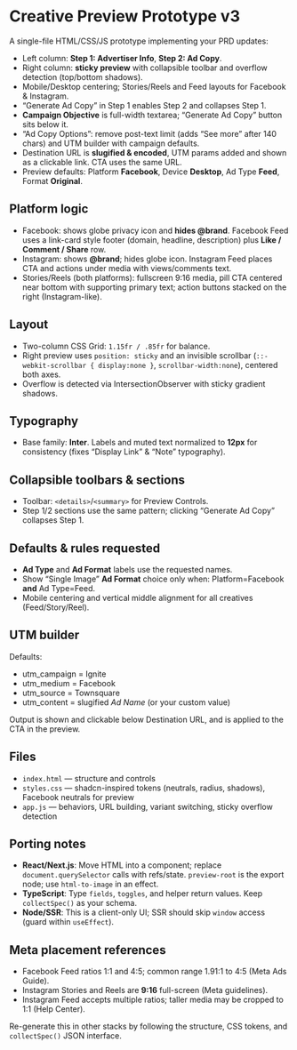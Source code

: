 # Creative Preview Prototype v3

A single-file HTML/CSS/JS prototype implementing your PRD updates:
- Left column: **Step 1: Advertiser Info**, **Step 2: Ad Copy**.
- Right column: **sticky preview** with collapsible toolbar and overflow detection (top/bottom shadows).
- Mobile/Desktop centering; Stories/Reels and Feed layouts for Facebook & Instagram.
- “Generate Ad Copy” in Step 1 enables Step 2 and collapses Step 1.
- **Campaign Objective** is full-width textarea; “Generate Ad Copy” button sits below it.
- “Ad Copy Options”: remove post-text limit (adds “See more” after 140 chars) and UTM builder with campaign defaults.
- Destination URL is **slugified & encoded**, UTM params added and shown as a clickable link. CTA uses the same URL.
- Preview defaults: Platform **Facebook**, Device **Desktop**, Ad Type **Feed**, Format **Original**.

## Platform logic
- Facebook: shows globe privacy icon and **hides @brand**. Facebook Feed uses a link-card style footer (domain, headline, description) plus **Like / Comment / Share** row.
- Instagram: shows **@brand**; hides globe icon. Instagram Feed places CTA and actions under media with views/comments text.
- Stories/Reels (both platforms): fullscreen 9:16 media, pill CTA centered near bottom with supporting primary text; action buttons stacked on the right (Instagram-like).

## Layout
- Two-column CSS Grid: `1.15fr / .85fr` for balance.
- Right preview uses `position: sticky` and an invisible scrollbar (`::-webkit-scrollbar { display:none }`, `scrollbar-width:none`), centered both axes.
- Overflow is detected via IntersectionObserver with sticky gradient shadows.

## Typography
- Base family: **Inter**. Labels and muted text normalized to **12px** for consistency (fixes “Display Link” & “Note” typography).

## Collapsible toolbars & sections
- Toolbar: `<details>`/`<summary>` for Preview Controls.
- Step 1/2 sections use the same pattern; clicking “Generate Ad Copy” collapses Step 1.

## Defaults & rules requested
- **Ad Type** and **Ad Format** labels use the requested names.
- Show “Single Image” **Ad Format** choice only when: Platform=Facebook **and** Ad Type=Feed.
- Mobile centering and vertical middle alignment for all creatives (Feed/Story/Reel).

## UTM builder
Defaults:
- utm_campaign = Ignite
- utm_medium = Facebook
- utm_source = Townsquare
- utm_content = slugified *Ad Name* (or your custom value)

Output is shown and clickable below Destination URL, and is applied to the CTA in the preview.

## Files
- `index.html` — structure and controls
- `styles.css` — shadcn-inspired tokens (neutrals, radius, shadows), Facebook neutrals for preview
- `app.js` — behaviors, URL building, variant switching, sticky overflow detection

## Porting notes
- **React/Next.js**: Move HTML into a component; replace `document.querySelector` calls with refs/state. `preview-root` is the export node; use `html-to-image` in an effect.
- **TypeScript**: Type `fields`, `toggles`, and helper return values. Keep `collectSpec()` as your schema.
- **Node/SSR**: This is a client-only UI; SSR should skip `window` access (guard within `useEffect`).

## Meta placement references
- Facebook Feed ratios 1:1 and 4:5; common range 1.91:1 to 4:5 (Meta Ads Guide). 
- Instagram Stories and Reels are **9:16** full-screen (Meta guidelines).
- Instagram Feed accepts multiple ratios; taller media may be cropped to 1:1 (Help Center).

Re-generate this in other stacks by following the structure, CSS tokens, and `collectSpec()` JSON interface.
